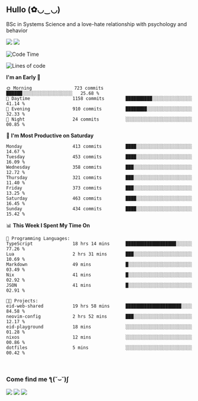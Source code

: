 <h2>Hullo (✿◡‿◡)</h2>

BSc in Systems Science and a love-hate relationship with psychology and behavior

<img src="https://github-readme-activity-graph.vercel.app/graph?username=hedonicadapter&theme=high-contrast"/>
<img src="https://github-readme-stats-git-masterrstaa-rickstaa.vercel.app/api?username=hedonicadapter&theme=highcontrast"/>

<!--START_SECTION:waka-->
![Code Time](http://img.shields.io/badge/Code%20Time-1%2C983%20hrs%2059%20mins-blue)

![Lines of code](https://img.shields.io/badge/From%20Hello%20World%20I%27ve%20Written-6.5%20million%20lines%20of%20code-blue)

**I'm an Early 🐤** 

```text
🌞 Morning                723 commits         ██████░░░░░░░░░░░░░░░░░░░   25.68 % 
🌆 Daytime                1158 commits        ██████████░░░░░░░░░░░░░░░   41.14 % 
🌃 Evening                910 commits         ████████░░░░░░░░░░░░░░░░░   32.33 % 
🌙 Night                  24 commits          ░░░░░░░░░░░░░░░░░░░░░░░░░   00.85 % 
```
📅 **I'm Most Productive on Saturday** 

```text
Monday                   413 commits         ████░░░░░░░░░░░░░░░░░░░░░   14.67 % 
Tuesday                  453 commits         ████░░░░░░░░░░░░░░░░░░░░░   16.09 % 
Wednesday                358 commits         ███░░░░░░░░░░░░░░░░░░░░░░   12.72 % 
Thursday                 321 commits         ███░░░░░░░░░░░░░░░░░░░░░░   11.40 % 
Friday                   373 commits         ███░░░░░░░░░░░░░░░░░░░░░░   13.25 % 
Saturday                 463 commits         ████░░░░░░░░░░░░░░░░░░░░░   16.45 % 
Sunday                   434 commits         ████░░░░░░░░░░░░░░░░░░░░░   15.42 % 
```


📊 **This Week I Spent My Time On** 

```text
💬 Programming Languages: 
TypeScript               18 hrs 14 mins      ███████████████████░░░░░░   77.26 % 
Lua                      2 hrs 31 mins       ███░░░░░░░░░░░░░░░░░░░░░░   10.69 % 
Markdown                 49 mins             █░░░░░░░░░░░░░░░░░░░░░░░░   03.49 % 
Nix                      41 mins             █░░░░░░░░░░░░░░░░░░░░░░░░   02.92 % 
JSON                     41 mins             █░░░░░░░░░░░░░░░░░░░░░░░░   02.91 % 

🐱‍💻 Projects: 
eid-web-shared           19 hrs 58 mins      █████████████████████░░░░   84.58 % 
neovim-config            2 hrs 52 mins       ███░░░░░░░░░░░░░░░░░░░░░░   12.17 % 
eid-playground           18 mins             ░░░░░░░░░░░░░░░░░░░░░░░░░   01.28 % 
nixos                    12 mins             ░░░░░░░░░░░░░░░░░░░░░░░░░   00.86 % 
dotfiles                 5 mins              ░░░░░░░░░░░░░░░░░░░░░░░░░   00.42 % 
```


<!--END_SECTION:waka-->

<br/>
<h3>Come find me ƪ(˘⌣˘)ʃ </h3>

<a href="https://hedonicadapter.com/"><img src="https://img.shields.io/badge/-Portfolio-3423A6?style=flat-square&logo=Google-Chrome&logoColor=white"/></a>
<a href="www.linkedin.com/in/sam-herman"><img src="https://img.shields.io/badge/-Sam%20Herman-0077B5?style=flat-square&logo=Linkedin&logoColor=white"/></a>
<a href="mailto:mailservice.samherman@gmail.com"><img src="https://img.shields.io/badge/-mailservice.samherman@gmail.com-D14836?style=flat-square&logo=Gmail&logoColor=white"/></a>

<!--
**cdthomp1/cdthomp1** is a ✨ _special_ ✨ repository because its `README.md` (this file) appears on your GitHub profile.


----
Credit: [cdthomp1](https://github.com/cdthomp1)

Last Edited on: 19/11/2020
